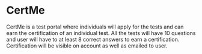 # CertMe
CertMe is a test portal where individuals will apply for the tests and can earn the certification of an individual test. All the tests will have 10 questions and user will have to at least 8 correct answers to earn a certification. Certification will be visible on account as well as emailed to user.
